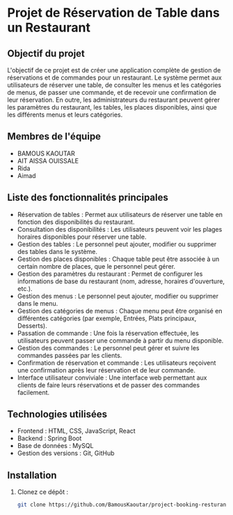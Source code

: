 # Projet de Réservation de Table dans un Restaurant

## Objectif du projet
L'objectif de ce projet est de créer une application complète de gestion de réservations et de commandes pour un restaurant. Le système permet aux utilisateurs de réserver une table, de consulter les menus et les catégories de menus, de passer une commande, et de recevoir une confirmation de leur réservation. En outre, les administrateurs du restaurant peuvent gérer les paramètres du restaurant, les tables, les places disponibles, ainsi que les différents menus et leurs catégories.

## Membres de l'équipe
- BAMOUS KAOUTAR 
- AIT AISSA OUISSALE
- Rida
- Aimad

## Liste des fonctionnalités principales
- Réservation de tables : Permet aux utilisateurs de réserver une table en fonction des disponibilités du restaurant.
- Consultation des disponibilités : Les utilisateurs peuvent voir les plages horaires disponibles pour réserver une table.
- Gestion des tables : Le personnel peut ajouter, modifier ou supprimer des tables dans le système.
- Gestion des places disponibles : Chaque table peut être associée à un certain nombre de places, que le personnel peut gérer.
- Gestion des paramètres du restaurant : Permet de configurer les informations de base du restaurant (nom, adresse, horaires d'ouverture, etc.).
- Gestion des menus : Le personnel peut ajouter, modifier ou supprimer dans le menu.
- Gestion des catégories de menus : Chaque menu peut être organisé en différentes catégories (par exemple, Entrées, Plats principaux, Desserts).
- Passation de commande : Une fois la réservation effectuée, les utilisateurs peuvent passer une commande à partir du menu disponible.
- Gestion des commandes : Le personnel peut gérer et suivre les commandes passées par les clients.
- Confirmation de réservation et commande : Les utilisateurs reçoivent une confirmation après leur réservation et de leur commande.
- Interface utilisateur conviviale : Une interface web permettant aux clients de faire leurs réservations et de passer des commandes facilement.

## Technologies utilisées
- Frontend : HTML, CSS, JavaScript, React
- Backend : Spring Boot
- Base de données : MySQL
- Gestion des versions : Git, GitHub

## Installation
1. Clonez ce dépôt :
   ```bash
   git clone https://github.com/BamousKaoutar/project-booking-resturant.git
